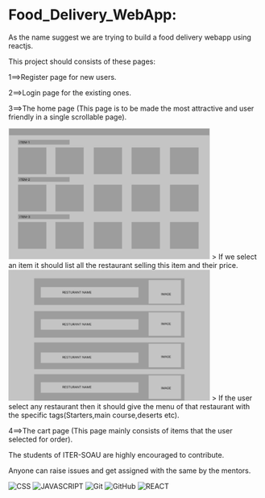 <h1>Food_Delivery_WebApp:</h1>

As the name suggest we are trying to build a food delivery webapp using reactjs.

This project should consists of these pages:

1==>Register page for new users.

2==>Login page for the existing ones.

3==>The home page (This page is to be made the most attractive and user friendly in a single scrollable page).

<img src="assets/image_1.jpeg" width="400" height="260">
> If we select an item it should list all the restaurant selling this item and their price.


<img src="assets/image_2.jpeg" width="400" height="260">
> If the user select any restaurant then it should give the menu of that restaurant with the specific tags(Starters,main course,deserts etc).


4==>The cart page (This page mainly consists of items that the user selected for order).

The students of ITER-SOAU are highly encouraged to contribute.

Anyone can raise issues and get assigned with the same by the mentors.

  ![CSS](https://img.shields.io/badge/CSS-red?style=flat-round&logo=CSS3&logoColor=white)
  ![JAVASCRIPT](https://img.shields.io/badge/JAVASCRIPT-yellow?style=flat-round&logo=JAVASCRIPT&logoColor=white)
  ![Git](https://img.shields.io/badge/Git-F05032?style=flat-round&logo=Git&logoColor=white)
  ![GitHub](https://img.shields.io/badge/GitHub-181717?style=flat-round&logo=github)
  ![REACT](https://img.shields.io/badge/REACT-blue?style=flat-round&logo=REACT&logoColor=white)
